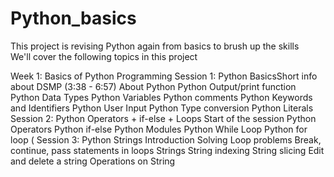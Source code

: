 # Python_basics
This project is revising Python again from basics to brush up the  skills  
We'll  cover the following topics in this project

Week 1: Basics of Python Programming
Session 1: Python BasicsShort info about DSMP (3:38 - 6:57)
About Python 
Python Output/print function 
Python Data Types 
Python Variables 
Python comments 
Python Keywords and Identifiers 
Python User Input 
Python Type conversion 
Python Literals 
Session 2: Python Operators + if-else + Loops
Start of the session 
Python Operators
Python if-else 
Python Modules 
Python While Loop 
Python for loop (
Session 3: Python Strings
Introduction 
Solving Loop problems 
Break, continue, pass statements in loops
Strings 
String indexing 
String slicing 
Edit and delete a string 
Operations on String 

